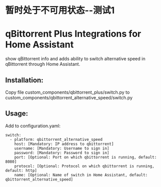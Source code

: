 # 暂时处于不可用状态--测试1


# qBittorrent Plus Integrations for Home Assistant
show qBittorrent info and adds ability to switch alternative speed in qBittorrent through Home Assistant.

## Installation:
Copy file custom_components/qbittorrent_plus/switch.py to custom_components/qbittorrent_alternative_speed/switch.py

## Usage:
Add to configuration.yaml:

```
switch:
  - platform: qbittorrent_alternative_speed
    host: [Mandatory: IP address to qbittorrent]
    username: [Mandatory: Username to sign in]
    password: [Mandatory: Password to sign in]
    port: [Optional: Port on which qbittorrent is running, default: 8080]
    protocol: [Optional: Protocol on which qbittorrent is running, default: http]
    name: [Optional: Name of switch in Home Assistant, default: qbittorrent_alternative_speed]
```



